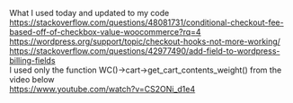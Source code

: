 What I used today and updated to my code<br>
https://stackoverflow.com/questions/48081731/conditional-checkout-fee-based-off-of-checkbox-value-woocommerce?rq=4<br>
https://wordpress.org/support/topic/checkout-hooks-not-more-working/<br>
https://stackoverflow.com/questions/42977490/add-field-to-wordpress-billing-fields<br>
I used only the function WC()->cart->get_cart_contents_weight() from the video below<br>
https://www.youtube.com/watch?v=CS2ONi_d1e4<br>
